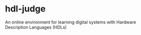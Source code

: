 # hdl-judge
An online environment for learning digital systems with Hardware Description Languages (HDLs)
